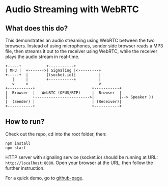 # Audio Streaming with WebRTC</h1>

## What does this do?
This demonstrates an audio streaming using WebRTC between the two browsers.
Instead of using microphones, sender side browser reads a MP3 file, then
streams it out to the receiver using WebRTC, while the receiver plays the audio
stream in real-time.

```
+-----+           +-----------+
| MP3 |  +------->| Signaling |<---------+
+-----+  |        |(socket.io)|          |
   |     |        +-----------+          |
   v     v                               v
+-----------+                         +-----------+
|  Browser  |   WebRTC (OPUS/RTP)     |  Browser  |
|           +------------------------>|           |--> Speaker ))
|  (Sender) |                         | (Receiver)|
+-----------+                         +-----------+
```
## How to run?

Check out the repo, cd into the root folder, then:
```
npm install
npm start
```

HTTP server with signaling service (socket.io) should be running at URL: `http://localhost:8080`.
Open your browser at the URL, then follow the further instruction.

For a quick demo, go to [github-page](https://enobufs.github.io/webrtc-audio-streaming/).
